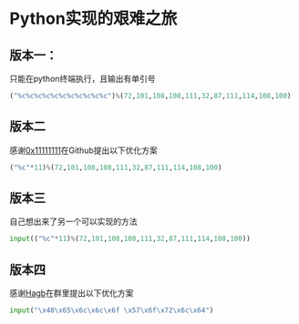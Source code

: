 # Python实现的艰难之旅

## 版本一：

只能在python终端执行，且输出有单引号

```python
("%c%c%c%c%c%c%c%c%c%c%c")%(72,101,108,108,111,32,87,111,114,108,100)
```

## 版本二

感谢[0x11111111](https://github.com/0x11111111)在Github提出以下优化方案

```python
("%c"*11)%(72,101,108,108,111,32,87,111,114,108,100)
```

## 版本三

自己想出来了另一个可以实现的方法

```python
input(("%c"*11)%(72,101,108,108,111,32,87,111,114,108,100))
```

## 版本四

感谢[Hagb](https://github.com/Hagb)在群里提出以下优化方案

```python
input("\x48\x65\x6c\x6c\x6f \x57\x6f\x72\x6c\x64")
```

